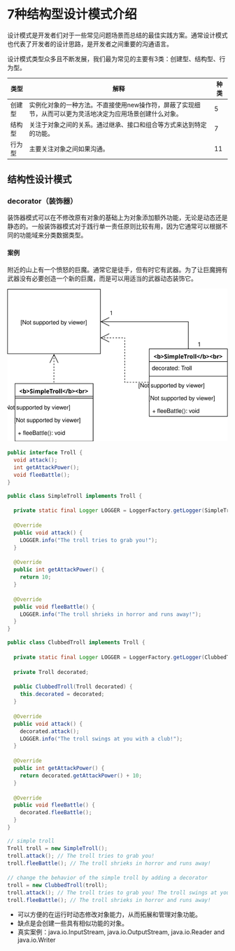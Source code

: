 # 7种结构型设计模式介绍

设计模式是开发者们对于一些常见问题场景而总结的最佳实践方案。通常设计模式也代表了开发者的设计思路，是开发者之间重要的沟通语言。

设计模式类型众多且不断发展，我们最为常见的主要有3类：创建型、结构型、行为型。

类型 | 解释 | 种类
--- | --- | ---
创建型 | 实例化对象的一种方法。不直接使用new操作符，屏蔽了实现细节，从而可以更为灵活地决定为应用场景创建什么对象。 | 5
结构型 | 关注于对象之间的关系。通过继承、接口和组合等方式来达到特定的功能。 | 7
行为型 | 主要关注对象之间如果沟通。 | 11

## 结构性设计模式

### decorator（装饰器）

装饰器模式可以在不修改原有对象的基础上为对象添加额外功能，无论是动态还是静态的。一般装饰器模式对于践行单一责任原则比较有用，因为它通常可以根据不同的功能域来分类数据类型。

#### 案例

附近的山上有一个愤怒的巨魔。通常它是徒手，但有时它有武器。为了让巨魔拥有武器没有必要创造一个新的巨魔，而是可以用适当的武器动态装饰它。

![decorator](https://raw.githubusercontent.com/richardmars/blog/master/res/design-pattern/structural-patterns.svg?sanitize=true)

```java
public interface Troll {
  void attack();
  int getAttackPower();
  void fleeBattle();
}
```

```java
public class SimpleTroll implements Troll {

  private static final Logger LOGGER = LoggerFactory.getLogger(SimpleTroll.class);

  @Override
  public void attack() {
    LOGGER.info("The troll tries to grab you!");
  }

  @Override
  public int getAttackPower() {
    return 10;
  }

  @Override
  public void fleeBattle() {
    LOGGER.info("The troll shrieks in horror and runs away!");
  }
}
```

```java
public class ClubbedTroll implements Troll {

  private static final Logger LOGGER = LoggerFactory.getLogger(ClubbedTroll.class);

  private Troll decorated;

  public ClubbedTroll(Troll decorated) {
    this.decorated = decorated;
  }

  @Override
  public void attack() {
    decorated.attack();
    LOGGER.info("The troll swings at you with a club!");
  }

  @Override
  public int getAttackPower() {
    return decorated.getAttackPower() + 10;
  }

  @Override
  public void fleeBattle() {
    decorated.fleeBattle();
  }
}
```

```java
// simple troll
Troll troll = new SimpleTroll();
troll.attack(); // The troll tries to grab you!
troll.fleeBattle(); // The troll shrieks in horror and runs away!

// change the behavior of the simple troll by adding a decorator
troll = new ClubbedTroll(troll);
troll.attack(); // The troll tries to grab you! The troll swings at you with a club!
troll.fleeBattle(); // The troll shrieks in horror and runs away!
```

- 可以方便的在运行时动态修改对象能力，从而拓展和管理对象功能。
- 缺点是会创建一些具有相似功能的对象。
- 真实案例：java.io.InputStream, java.io.OutputStream, java.io.Reader and java.io.Writer
